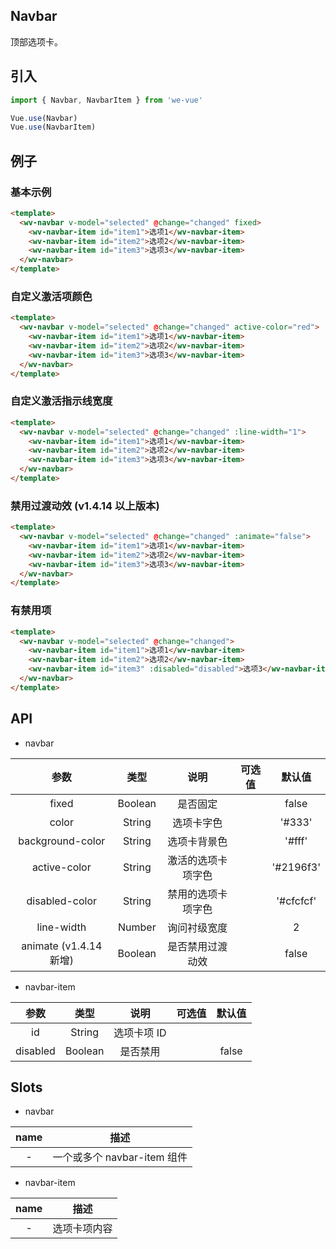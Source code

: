 Navbar
---
顶部选项卡。

## 引入

```js
import { Navbar, NavbarItem } from 'we-vue'

Vue.use(Navbar)
Vue.use(NavbarItem)
```

## 例子

### 基本示例

```html
<template>
  <wv-navbar v-model="selected" @change="changed" fixed>
    <wv-navbar-item id="item1">选项1</wv-navbar-item>
    <wv-navbar-item id="item2">选项2</wv-navbar-item>
    <wv-navbar-item id="item3">选项3</wv-navbar-item>
  </wv-navbar>
</template>
```

### 自定义激活项颜色

```html
<template>
  <wv-navbar v-model="selected" @change="changed" active-color="red">
    <wv-navbar-item id="item1">选项1</wv-navbar-item>
    <wv-navbar-item id="item2">选项2</wv-navbar-item>
    <wv-navbar-item id="item3">选项3</wv-navbar-item>
  </wv-navbar>
</template>
```

### 自定义激活指示线宽度

```html
<template>
  <wv-navbar v-model="selected" @change="changed" :line-width="1">
    <wv-navbar-item id="item1">选项1</wv-navbar-item>
    <wv-navbar-item id="item2">选项2</wv-navbar-item>
    <wv-navbar-item id="item3">选项3</wv-navbar-item>
  </wv-navbar>
</template>
```

### 禁用过渡动效 (v1.4.14 以上版本)

```html
<template>
  <wv-navbar v-model="selected" @change="changed" :animate="false">
    <wv-navbar-item id="item1">选项1</wv-navbar-item>
    <wv-navbar-item id="item2">选项2</wv-navbar-item>
    <wv-navbar-item id="item3">选项3</wv-navbar-item>
  </wv-navbar>
</template>
```

### 有禁用项

```html
<template>
  <wv-navbar v-model="selected" @change="changed">
    <wv-navbar-item id="item1">选项1</wv-navbar-item>
    <wv-navbar-item id="item2">选项2</wv-navbar-item>
    <wv-navbar-item id="item3" :disabled="disabled">选项3</wv-navbar-item>
  </wv-navbar>
</template>
```

## API

- navbar

|   参数   |   类型    |   说明   | 可选值  |  默认值  |
| :----: | :-----: | :----: | :--: | :---: |
| fixed  | Boolean  |  是否固定   |      |   false    |
| color  | String  |  选项卡字色   |      |   '#333'    |
| background-color  | String  |  选项卡背景色   |      |   '#fff'    |
| active-color  | String  |  激活的选项卡项字色   |      |   '#2196f3'    |
| disabled-color  | String  |  禁用的选项卡项字色   |      |   '#cfcfcf'    |
| line-width  | Number  |  询问衬级宽度   |      |   2    |
| animate (v1.4.14 新增)  | Boolean  |  是否禁用过渡动效   |      |   false   |

- navbar-item

|   参数   |   类型    |   说明   | 可选值  |  默认值  |
| :----: | :-----: | :----: | :--: | :---: |
| id  | String  |  选项卡项 ID   |      |       |
| disabled  | Boolean  |  是否禁用   |      |   false    |

## Slots

- navbar

|   name   |   描述    |
| :----: | :-----: |
| -  | 一个或多个 navbar-item 组件  |

- navbar-item

|   name   |   描述    |
| :----: | :-----: |
| -  | 选项卡项内容  |
